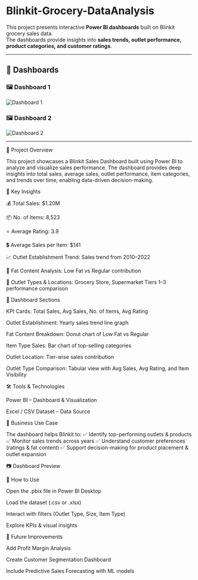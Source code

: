 # Blinkit-Grocery-DataAnalysis

This project presents interactive **Power BI dashboards** built on Blinkit grocery sales data.  
The dashboards provide insights into **sales trends, outlet performance, product categories, and customer ratings**.  

---

## 🚀 Dashboards  

### 🖼️ Dashboard 1  
![Dashboard 1](https://github.com/aryanchuadhary/Blinkit-Grocery-DataAnalysis/blob/main/Dashboard%20Image%201.png)  

### 🖼️ Dashboard 2  
![Dashboard 2](https://github.com/aryanchuadhary/Blinkit-Grocery-DataAnalysis/blob/main/Dashboard%20Image%202.png)  

---


📌 Project Overview

This project showcases a Blinkit Sales Dashboard built using Power BI to analyze and visualize sales performance.
The dashboard provides deep insights into total sales, average sales, outlet performance, item categories, and trends over time, enabling data-driven decision-making.

🔑 Key Insights

💰 Total Sales: $1.20M

📦 No. of Items: 8,523

⭐ Average Rating: 3.9

💲 Average Sales per Item: $141

📈 Outlet Establishment Trend: Sales trend from 2010–2022

🍏 Fat Content Analysis: Low Fat vs Regular contribution

🏬 Outlet Types & Locations: Grocery Store, Supermarket Tiers 1–3 performance comparison

📂 Dashboard Sections

KPI Cards: Total Sales, Avg Sales, No. of Items, Avg Rating

Outlet Establishment: Yearly sales trend line graph

Fat Content Breakdown: Donut chart of Low Fat vs Regular

Item Type Sales: Bar chart of top-selling categories

Outlet Location: Tier-wise sales contribution

Outlet Type Comparison: Tabular view with Avg Sales, Avg Rating, and Item Visibility

🛠️ Tools & Technologies

Power BI – Dashboard & Visualization

Excel / CSV Dataset – Data Source

🎯 Business Use Case

The dashboard helps Blinkit to:
✅ Identify top-performing outlets & products
✅ Monitor sales trends across years
✅ Understand customer preferences (ratings & fat content)
✅ Support decision-making for product placement & outlet expansion

📷 Dashboard Preview

🚀 How to Use

Open the .pbix file in Power BI Desktop

Load the dataset (.csv or .xlsx)

Interact with filters (Outlet Type, Size, Item Type)

Explore KPIs & visual insights

📌 Future Improvements

Add Profit Margin Analysis

Create Customer Segmentation Dashboard

Include Predictive Sales Forecasting with ML models
